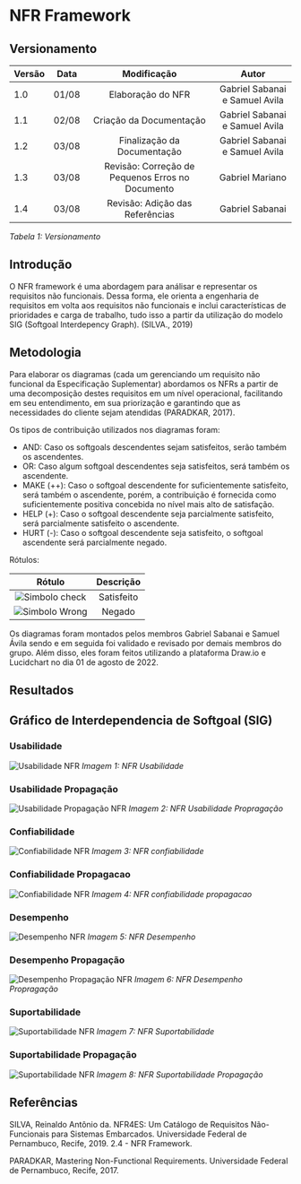 # NFR Framework

## Versionamento

| Versão | Data  |                           Modificação                           |             Autor              |
| ------ | ----- | :-------------------------------------------------------------: | :----------------------------: |
| 1.0    | 01/08 |               Elaboração do NFR          |   Gabriel Sabanai e Samuel Avila    |
| 1.1    | 02/08 |               Criação da Documentação                   |  Gabriel Sabanai e Samuel Avila |
| 1.2    | 03/08 |               Finalização da Documentação                           |  Gabriel Sabanai e Samuel Avila |
| 1.3    | 03/08 |               Revisão: Correção de Pequenos Erros no Documento                         |  Gabriel Mariano |
| 1.4    | 03/08 |               Revisão: Adição das Referências                         |  Gabriel Sabanai |

_Tabela 1: Versionamento_

## Introdução

O NFR framework é uma abordagem para análisar e representar os requisitos não funcionais. Dessa forma, ele orienta a engenharia de requisitos em volta aos requisitos não funcionais e inclui características de prioridades e carga de trabalho, tudo isso a partir da utilização do modelo SIG (Softgoal Interdepency Graph). (SILVA., 2019)

## Metodologia

Para elaborar os diagramas (cada um gerenciando um requisito não funcional da Especificação Suplementar) abordamos os NFRs a partir de uma decomposição destes requisitos em um nível operacional, facilitando em seu entendimento, em sua priorização e garantindo que as necessidades do cliente sejam atendidas (PARADKAR, 2017).

Os tipos de contribuição utilizados nos diagramas foram:

* AND: Caso os softgoals descendentes sejam satisfeitos, serão também os ascendentes.
* OR: Caso algum softgoal descendentes seja satisfeitos, será também os ascendente.
* MAKE (++): Caso o softgoal descendente for suficientemente satisfeito, será também o ascendente, porém, a contribuição é fornecida como suficientemente positiva concebida no nível mais alto de satisfação.
* HELP (+): Caso o softgoal descendente seja parcialmente satisfeito, será parcialmente satisfeito o ascendente.
* HURT (-): Caso o softgoal descendente seja satisfeito, o softgoal ascendente será parcialmente negado.

Rótulos:

| Rótulo | Descrição |
| :----: | :-------: |
| ![Simbolo check](../../assets/modelagem/check.png) | Satisfeito |
| ![Simbolo Wrong](../../assets/modelagem/wrong.png) | Negado |

Os diagramas foram montados pelos membros Gabriel Sabanai e Samuel Ávila sendo e em seguida foi validado e revisado por demais membros do grupo. Além disso, eles foram feitos utilizando a plataforma Draw.io e Lucidchart no dia 01 de agosto de 2022.

## Resultados

## Gráfico de Interdependencia de Softgoal (SIG)

### Usabilidade 
![Usabilidade NFR](../../assets/modelagem/usabilidadenfr.png)
_Imagem 1: NFR Usabilidade_

### Usabilidade Propagação
![Usabilidade Propagação NFR](../../assets/modelagem/usabilidadenfrpropagacao.png)
_Imagem 2: NFR Usabilidade Propragação_

### Confiabilidade
![Confiabilidade NFR](../../assets/modelagem/confiabilidadenfr.png)
_Imagem 3: NFR confiabilidade_

### Confiabilidade Propagacao
![Confiabilidade NFR](../../assets/modelagem/confiabilidadenfrpropagacao.png)
_Imagem 4: NFR confiabilidade propagacao_
### Desempenho
![Desempenho NFR](../../assets/modelagem/desempenhonfr.png)
_Imagem 5: NFR Desempenho_

### Desempenho Propagação
![Desempenho Propagação NFR](../../assets/modelagem/desempenhonfrpropagacao.png)
_Imagem 6: NFR Desempenho Propragação_

### Suportabilidade
![Suportabilidade NFR](../../assets/modelagem/suportabilidadenfr.png)
_Imagem 7: NFR Suportabilidade_

### Suportabilidade Propagação
![Suportabilidade NFR](../../assets/modelagem/suportabilidadenfrpropagacao.jpeg)
_Imagem 8: NFR Suportabilidade Propagação_

## Referências

  SILVA, Reinaldo Antônio da. NFR4ES: Um Catálogo de Requisitos Não-Funcionais para Sistemas Embarcados. Universidade Federal de Pernambuco, Recife, 2019. 2.4 - NFR Framework.

  PARADKAR, Mastering Non-Functional Requirements. Universidade Federal de Pernambuco, Recife, 2017.